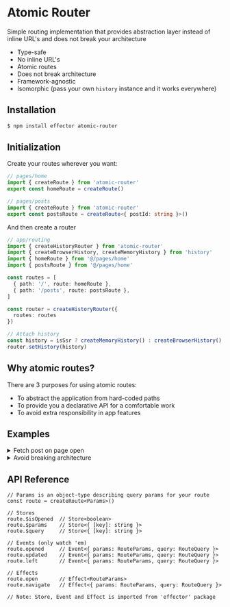 # Atomic Router

Simple routing implementation that provides abstraction layer instead of inline URL's and does not break your architecture

- Type-safe
- No inline URL's
- Atomic routes
- Does not break architecture
- Framework-agnostic
- Isomorphic (pass your own `history` instance and it works everywhere)

## Installation
```bash
$ npm install effector atomic-router
```

## Initialization
Create your routes wherever you want:
```ts
// pages/home
import { createRoute } from 'atomic-router'
export const homeRoute = createRoute()

// pages/posts
import { createRoute } from 'atomic-router'
export const postsRoute = createRoute<{ postId: string }>()
```
And then create a router
```ts
// app/routing
import { createHistoryRouter } from 'atomic-router'
import { createBrowserHistory, createMemoryHistory } from 'history'
import { homeRoute } from '@/pages/home'
import { postsRoute } from '@/pages/home'

const routes = [
  { path: '/', route: homeRoute },
  { path: '/posts', route: postsRoute },
]

const router = createHistoryRouter({
  routes: routes
})

// Attach history
const history = isSsr ? createMemoryHistory() : createBrowserHistory();
router.setHistory(history)
```

## Why atomic routes?
There are 3 purposes for using atomic routes:
- To abstract the application from hard-coded paths
- To provide you a declarative API for a comfortable work
- To avoid extra responsibility in app features

## Examples
<details>
  <summary>Fetch post on page open</summary>

  1. In your model, create effect and store which you'd like to trigger:
  ```tsx
  export const getPostFx = createEffect<{ postId:string }, Post>(({ postId }) => {
    return api.get(`/posts/${postId}`)
  })
  
  export const $post = restore(getPostFx.doneData, null)
  ```

  2. And just trigger it when `postPage.$params` change:
  ```tsx
  //route.ts
  import { createRoute } from 'atomic-router'
  import { getPostFx } from './model'

  const postPage = createRoute<{ postId: string }>()

  guard({
    source: postPage.$params,
    filter: postPage.$isOpened,
    target: getPostFx
  })
  ```
</details>
<details>
  <summary>Avoid breaking architecture</summary>

  Imagine that we have a good architecture, where our code can be presented as a dependency tree.  
  So, we don't make neither circular imports, nor they go backwards.  
  For example, we have `Card -> PostCard -> PostsList -> PostsPage` flow, where `PostsList` doesn't know about `PostsPage`, `PostCard` doesn't know about `PostsList` etc.  
    
  But now we need our `PostCard` to open `PostsPage` route.  
  And usually, we add extra responisbility by letting it know what the route is

  ```tsx
  const PostCard = ({ id }) => {
    const post = usePost(id)

    return (
      <Card>
        <Card.Title>{post.title}</Card.Title>
        <Card.Description>{post.title}</Card.Description>
        {/* NOOOO! */}
        <Link to={postsPageRoute} params={{ postId: id }}>Read More</Link>
      </Card>
    )
  }
  ```

  With `atomic-router`, you can create a "personal" route for this card:
  ```tsx
  const readMoreRoute = createRoute<{ postId: id }>()
  ```
  
  And then you can just give it the same path as your `PostsPage` has:

  ```tsx
  const routes = [
    { path: '/posts/:postId', route: readMoreRoute },
    { path: '/posts/:postId', route: postsPageRoute },
  ]
  ```

  Both will work perfectly fine as they are completely independent
</details>

## API Reference
```tsx
// Params is an object-type describing query params for your route
const route = createRoute<Params>()
  
// Stores
route.$isOpened  // Store<boolean>
route.$params    // Store<{ [key]: string }>
route.$query     // Store<{ [key]: string }>

// Events (only watch 'em)
route.opened     // Event<{ params: RouteParams, query: RouteQuery }>
route.updated    // Event<{ params: RouteParams, query: RouteQuery }>
route.left       // Event<{ params: RouteParams, query: RouteQuery }>

// Effects
route.open       // Effect<RouteParams>
route.navigate   // Effect<{ params: RouteParams, query: RouteQuery }>
  
// Note: Store, Event and Effect is imported from 'effector' package
```
